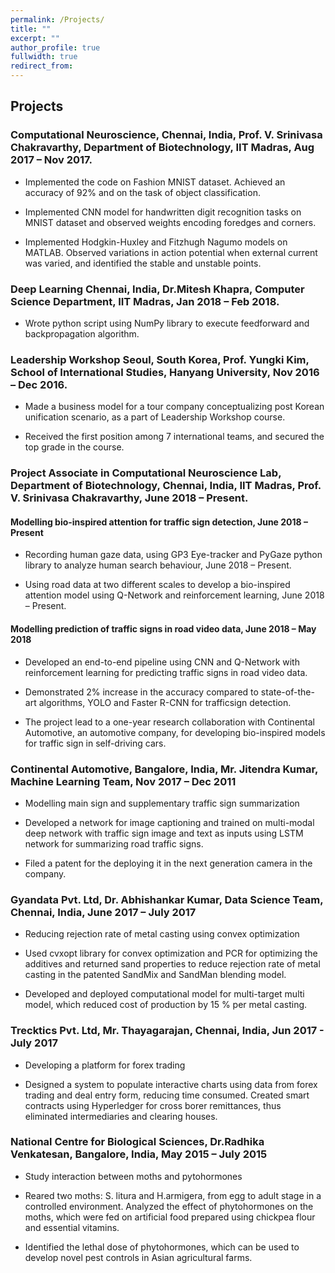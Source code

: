 ```yaml
---
permalink: /Projects/
title: ""
excerpt: ""
author_profile: true
fullwidth: true
redirect_from: 
---
```

## Projects
### Computational Neuroscience, Chennai, India, Prof.  V. Srinivasa Chakravarthy, Department of Biotechnology, IIT Madras, Aug 2017 – Nov 2017. 

* Implemented the code on Fashion MNIST dataset.  Achieved an accuracy of 92% and on the task of object classification.

* Implemented CNN model for handwritten digit recognition tasks on MNIST dataset and observed weights encoding foredges and corners.

* Implemented Hodgkin-Huxley and Fitzhugh Nagumo models on MATLAB. Observed variations in action potential when external current was varied, and identified the stable and unstable points. 



### Deep Learning Chennai, India, Dr.Mitesh Khapra, Computer Science Department, IIT Madras, Jan 2018 – Feb 2018. 

* Wrote python script using NumPy library to execute feedforward and backpropagation algorithm. 


### Leadership Workshop Seoul, South Korea, Prof. Yungki Kim, School of International Studies, Hanyang University, Nov 2016 – Dec 2016. 

* Made a business model for a tour company conceptualizing post Korean unification scenario, as a part of Leadership Workshop course.

* Received the first position among 7 international teams, and secured the top grade in the course.


### Project Associate in Computational Neuroscience Lab, Department of Biotechnology, Chennai, India, IIT Madras, Prof.  V. Srinivasa Chakravarthy, June 2018 – Present. 

#### Modelling bio-inspired attention for traffic sign detection, June 2018 – Present

* Recording human gaze data, using GP3 Eye-tracker and PyGaze python library to analyze human search behaviour, June 2018 – Present.

* Using road data at two different scales to develop a bio-inspired attention model using Q-Network and reinforcement learning, June 2018 – Present.

#### Modelling prediction of traffic signs in road video data, June 2018 – May 2018

* Developed an end-to-end pipeline using CNN and Q-Network with reinforcement learning for predicting traffic signs in road video data.

* Demonstrated 2% increase in the accuracy compared to state-of-the-art algorithms, YOLO and Faster R-CNN for trafficsign detection.

* The project lead to a one-year research collaboration with Continental Automotive, an automotive company, for developing bio-inspired models for traffic sign in self-driving cars.

### Continental Automotive, Bangalore, India, Mr. Jitendra Kumar, Machine Learning Team, Nov 2017 – Dec 2011

* Modelling main sign and supplementary traffic sign summarization 

* Developed a network for image captioning and trained on multi-modal deep network with traffic sign image and text as inputs using LSTM network for summarizing road traffic signs.

* Filed a patent for the deploying it in the next generation camera in the company.

### Gyandata Pvt.  Ltd, Dr. Abhishankar Kumar, Data Science Team, Chennai, India, June 2017 – July 2017

* Reducing rejection rate of metal casting using convex optimization 

* Used cvxopt library for convex optimization and PCR for optimizing the additives and returned sand properties to reduce rejection rate of metal casting in the patented SandMix and SandMan blending model.

* Developed and deployed computational model for multi-target multi model, which reduced cost of production by 15 % per metal casting.

### Trecktics Pvt.  Ltd, Mr. Thayagarajan, Chennai, India, Jun 2017 - July 2017

* Developing a platform for forex trading

* Designed a system to populate interactive charts using data from forex trading and deal entry form, reducing time consumed.  Created smart contracts using Hyperledger for cross borer remittances, thus eliminated intermediaries and clearing houses.

### National Centre for Biological Sciences, Dr.Radhika Venkatesan, Bangalore, India, May 2015 – July 2015

* Study interaction between moths and pytohormones

* Reared two moths:  S. litura and H.armigera, from egg to adult stage in a controlled environment. Analyzed the effect of phytohormones on the moths, which were fed on artificial food prepared using chickpea flour and essential vitamins.

* Identified the lethal dose of phytohormones, which can be used to develop novel pest controls in Asian agricultural farms.






